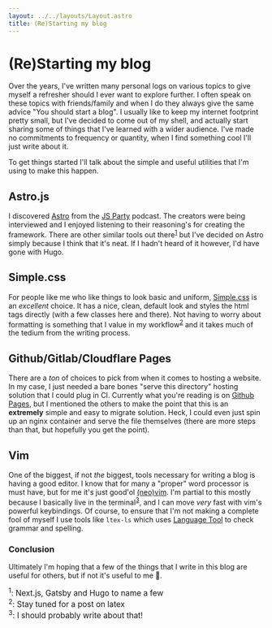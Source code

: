 ```yaml
---
layout: ../../layouts/Layout.astro
title: (Re)Starting my blog
---
```


# (Re)Starting my blog

Over the years, I've written many personal logs on various topics to give myself a refresher should I ever want to explore further.
I often speak on these topics with friends/family and when I do they always give the same advice "You should start a blog".
I usually like to keep my internet footprint pretty small, but I've decided to come out of my shell, and actually start sharing some of things that I've learned with a wider audience.
I've made no commitments to frequency or quantity, when I find something cool I'll just write about it.

To get things started I'll talk about the simple and useful utilities that I'm using to make this happen.

## Astro.js

I discovered [Astro][astro] from the [JS Party][jsparty] podcast. The creators were being interviewed and I enjoyed listening to their reasoning's for creating the framework. There are other similar tools out there<sup>[1](#1)</a></sup> but I've decided on Astro simply because I think that it's neat. If I hadn't heard of it however, I'd have gone with Hugo.

## Simple.css

For people like me who like things to look basic and uniform, [Simple.css][simplecss] is an _excellent_ choice.
It has a nice, clean, default look and styles the html tags directly (with a few classes here and there).
Not having to worry about formatting is something that I value in my workflow<sup>[2](#2)</sup> and it takes much of the tedium from the writing process.

## Github/Gitlab/Cloudflare Pages

There are a _ton_ of choices to pick from when it comes to hosting a website.
In my case, I just needed a bare bones "serve this directory" hosting solution that I could plug in CI.
Currently what you're reading is on [Github Pages][ghpages], but I mentioned the others to make the point that this is an **extremely** simple and easy to migrate solution. Heck, I could even just spin up an nginx container and serve the file themselves (there are more steps than that, but hopefully you get the point).

## Vim

One of the biggest, if not _the_ biggest, tools necessary for writing a blog is having a good editor.
I know that for many a "proper" word processor is must have, but for me it's just good'ol [(neo)vim][nvim].
I'm partial to this mostly because I basically live in the terminal<sup>[3](#3)</sup>, and I can move _very_ fast with vim's powerful keybindings.
Of course, to ensure that I'm not making a complete fool of myself I use tools like `ltex-ls` which uses [Language Tool][languagetool] to check grammar and spelling.

### Conclusion

Ultimately I'm hoping that a few of the things that I write in this blog are useful for others, but if not it's useful to me 🤷.

<div style="font-size: 0.96rem">
  <div><sup id="1">1</sup>: Next.js, Gatsby and Hugo to name a few</div>
  <div><sup id="2">2</sup>: Stay tuned for a post on latex</div>
  <div><sup id="3">3</sup>: I should probably write about that!</div>
</div>

[astro]: https://astro.build
[jsparty]: https://changelog.com/jsparty
[simplecss]: https://simplecss.org
[ghpages]: https://pages.github.com
[nvim]: https://neovim.io
[languagetool]: https://languagetool.org
